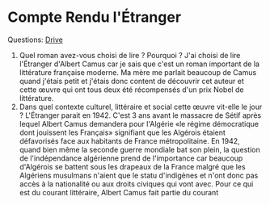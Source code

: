 # Compte Rendu l'Étranger

Questions: [Drive](https://docs.google.com/document/d/1GwJhs_u0BVinvv1ANiadNSTJ3Ru9l4bO/edit)

1. Quel roman avez-vous choisi de lire ? Pourquoi ?
J'ai choisi de lire l'Étranger d'Albert Camus car je sais que c'est un roman important de la littérature française moderne. Ma mère me parlait beaucoup de Camus quand j'étais petit et j'étais donc content de découvrir cet auteur et cette œuvre qui ont tous deux été récompensés d'un prix Nobel de littérature. 
2. Dans quel contexte culturel, littéraire et social cette œuvre vit-elle le jour ?
L'Étranger parait en 1942. C'est 3 ans avant le massacre de Sétif après lequel Albert Camus demandera pour l'Algérie «le régime démocratique dont jouissent les Français» signifiant que les Algérois étaient défavorisés face aux habitants de France métropolitaine. En 1942, quand bien même la seconde guerre mondiale bat son plein, la question de l'indépendance algérienne prend de l'importance car beaucoup d'Algérois se battent sous les drapeaux de la France malgré que les Algériens musulmans n'aient que le statu d'indigènes et n'ont donc pas accès à la nationalité ou aux droits civiques qui vont avec. Pour ce qui est du courant littéraire, Albert Camus fait partie du courant 
<!--stackedit_data:
eyJoaXN0b3J5IjpbMTgyODk0ODk4NSwtMTkxNTIwMzIxOSw5NT
g5Nzk4OTQsLTkyMDY0MDg1NSwxNDMyNTQ3NzA5XX0=
-->